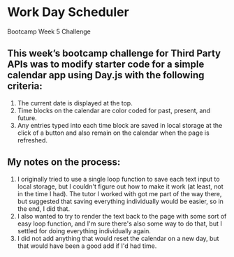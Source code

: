 # Work Day Scheduler
Bootcamp Week 5 Challenge

## This week’s bootcamp challenge for Third Party APIs was to modify starter code for a simple calendar app using Day.js with the following criteria:
1. The current date is displayed at the top.
2. Time blocks on the calendar are color coded for past, present, and future.
3. Any entries typed into each time block are saved in local storage at the click of a button and also remain on the calendar when the page is refreshed.

## My notes on the process:

1. I originally tried to use a single loop function to save each text input to local storage, but I couldn't figure out how to make it work (at least, not in the time I had). The tutor I worked with got me part of the way there, but suggested that saving everything individually would be easier, so in the end, I did that. 
2. I also wanted to try to render the text back to the page with some sort of easy loop function, and I'm sure there's also some way to do that, but I settled for doing everything individually again. 
3. I did not add anything that would reset the calendar on a new day, but that would have been a good add if I'd had time. 
